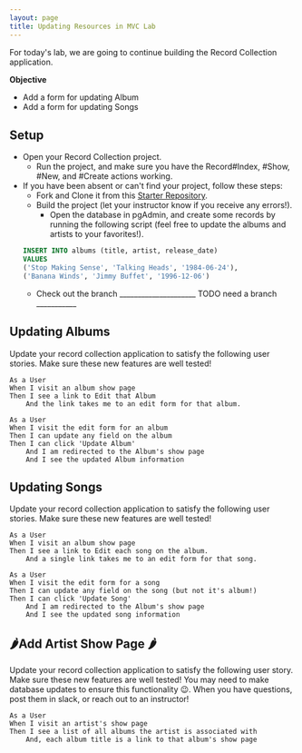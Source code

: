 ```yaml
---
layout: page
title: Updating Resources in MVC Lab
---
```


For today's lab, we are going to continue building the Record Collection application.

**Objective**
* Add a form for updating Album
* Add a form for updating Songs


## Setup
* Open your Record Collection project.
    * Run the project, and make sure you have the Record#Index, #Show, #New, and #Create actions working.
* If you have been absent or can't find your project, follow these steps:
    * Fork and Clone it from this [Starter Repository](https://github.com/turingschool-examples/LaunchFeatureLabStarter_RecordCollection).
    * Build the project (let your instructor know if you receive any errors!).
        * Open the database in pgAdmin, and create some records by running the following script (feel free to update the albums and artists to your favorites!).
    ```sql
    INSERT INTO albums (title, artist, release_date)
    VALUES
    ('Stop Making Sense', 'Talking Heads', '1984-06-24'),
    ('Banana Winds', 'Jimmy Buffet', '1996-12-06')
    ```
    * Check out the branch _____________________ TODO need a branch ___________

## Updating Albums

Update your record collection application to satisfy the following user stories.  Make sure these new features are well tested!

```
As a User
When I visit an album show page
Then I see a link to Edit that Album
    And the link takes me to an edit form for that album.
```

```
As a User
When I visit the edit form for an album
Then I can update any field on the album
Then I can click 'Update Album'
    And I am redirected to the Album's show page
    And I see the updated Album information
```

## Updating Songs

Update your record collection application to satisfy the following user stories.  Make sure these new features are well tested!

```
As a User
When I visit an album show page
Then I see a link to Edit each song on the album.
    And a single link takes me to an edit form for that song.
```

```
As a User
When I visit the edit form for a song
Then I can update any field on the song (but not it's album!)
Then I can click 'Update Song'
    And I am redirected to the Album's show page
    And I see the updated song information
```

## 🌶️Add Artist Show Page 🌶️

Update your record collection application to satisfy the following user story.  Make sure these new features are well tested! You may need to make database updates to ensure this functionality 😉.  When you have questions, post them in slack, or reach out to an instructor!

```
As a User
When I visit an artist's show page
Then I see a list of all albums the artist is associated with
    And, each album title is a link to that album's show page
```

